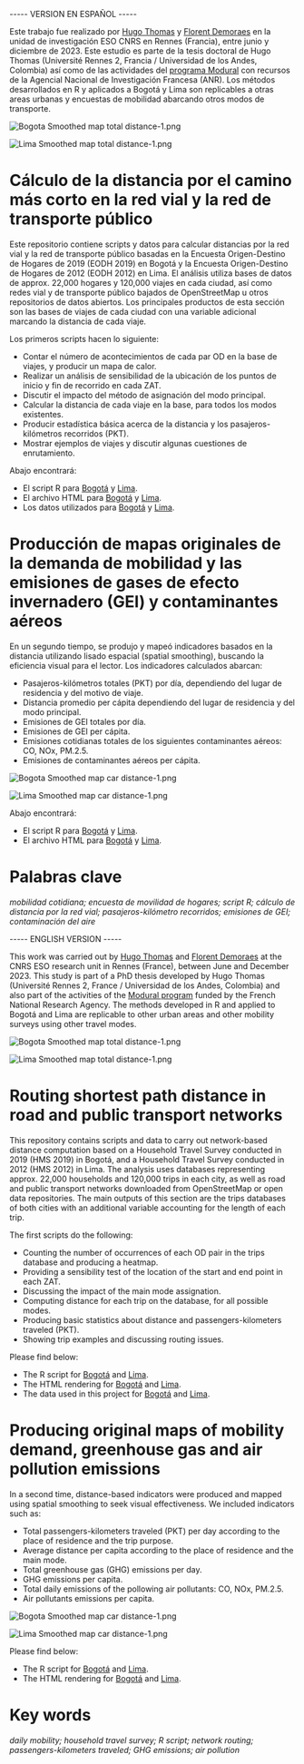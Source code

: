 ----- VERSION EN ESPAÑOL -----

Este trabajo fue realizado por [Hugo Thomas](https://perso.univ-rennes2.fr/hugo.thomas) y [Florent Demoraes](https://perso.univ-rennes2.fr/florent.demoraes) en la unidad de investigación ESO CNRS en Rennes (Francia), entre junio y diciembre de 2023. Este estudio es parte de la tesis doctoral de Hugo Thomas (Université Rennes 2, Francia / Universidad de los Andes, Colombia) así como de las actividades del [programa Modural](https://modural.hypotheses.org/le-projet-modural/el-proyecto) con recursos de la Agencial Nacional de Investigación Francesa (ANR). Los métodos desarrollados en R y aplicados a Bogotá y Lima son replicables a otras areas urbanas y encuestas de mobilidad abarcando otros modos de transporte.

![Bogota Smoothed map total distance-1.png](https://github.com/ESO-Rennes/Network_Routing_Mapping/blob/main/Bogota%20Smoothed%20map%20total%20distance-1.png)

![Lima Smoothed map total distance-1.png](https://github.com/ESO-Rennes/Network_Routing_Mapping/blob/main/Lima%20Smoothed%20map%20total%20distance-1.png)

# Cálculo de la distancia por el camino más corto en la red vial y la red de transporte público

Este repositorio contiene scripts y datos para calcular distancias por la red vial y la red de transporte público basadas en la Encuesta Origen-Destino de Hogares de 2019 (EODH 2019) en Bogotá y la Encuesta Origen-Destino de Hogares de 2012 (EODH 2012) en Lima. El análisis utiliza bases de datos de approx. 22,000 hogares y 120,000 viajes en cada ciudad, así como redes vial y de transporte público bajados de OpenStreetMap u otros repositorios de datos abiertos. Los principales productos de esta sección son las bases de viajes de cada ciudad con una variable adicional marcando la distancia de cada viaje.

Los primeros scripts hacen lo siguiente:

* Contar el número de acontecimientos de cada par OD en la base de viajes, y producir un mapa de calor.
* Realizar un análisis de sensibilidad de la ubicación de los puntos de inicio y fin de recorrido en cada ZAT.
* Discutir el impacto del método de asignación del modo principal.
* Calcular la distancia de cada viaje en la base, para todos los modos existentes.
* Producir estadística básica acerca de la distancia y los pasajeros-kilómetros recorridos (PKT).
* Mostrar ejemplos de viajes y discutir algunas cuestiones de enrutamiento.

Abajo encontrará:

* El script R para [Bogotá](Bogota_Routing_Distance_4.Rmd) y [Lima](Lima_Routing_Distance_v2.Rmd).
* El archivo HTML para [Bogotá](https://htmlpreview.github.io/?https://github.com/ESO-Rennes/Network_Routing_Mapping/blob/main/Bogota_Routing_Distance_4.html) y [Lima](https://htmlpreview.github.io/?https://github.com/ESO-Rennes/Network_Routing_Mapping/blob/main/Lima_Routing_Distance_v2.html).
* Los datos utilizados para [Bogotá](https://bit.ly/42mtehp) y [Lima](https://bit.ly/3Ou7fzh).

# Producción de mapas originales de la demanda de mobilidad y las emisiones de gases de efecto invernadero (GEI) y contaminantes aéreos

En un segundo tiempo, se produjo y mapeó indicadores basados en la distancia utilizando lisado espacial (spatial smoothing), buscando la eficiencia visual para el lector. Los indicadores calculados abarcan:

* Pasajeros-kilómetros totales (PKT) por día, dependiendo del lugar de residencia y del motivo de viaje.
* Distancia promedio per cápita dependiendo del lugar de residencia y del modo principal.
* Emisiones de GEI totales por día.
* Emisiones de GEI per cápita.
* Emisiones cotidianas totales de los siguientes contaminantes aéreos: CO, NOx, PM.2.5.
* Emisiones de contaminantes aéreos per cápita.

![Bogota Smoothed map car distance-1.png](https://github.com/ESO-Rennes/Network_Routing_Mapping/blob/main/Bogota%20Smoothed%20map%20car%20distance-1.png)

![Lima Smoothed map car distance-1.png](https://github.com/ESO-Rennes/Network_Routing_Mapping/blob/main/Lima%20Smoothed%20map%20car%20distance-1.png)

Abajo encontrará:
* El script R para [Bogotá](Bogota_Distance_Mapping_EN.Rmd) y [Lima](Lima_Distance_Mapping_EN.Rmd).
* El archivo HTML para [Bogotá](https://htmlpreview.github.io/?https://github.com/ESO-Rennes/Network_Routing_Mapping/blob/main/Bogota_Distance_Mapping_EN.html) y [Lima](https://htmlpreview.github.io/?https://github.com/ESO-Rennes/Network_Routing_Mapping/blob/main/Lima_Distance_Mapping_EN.html).


# Palabras clave

_mobilidad cotidiana; encuesta de movilidad de hogares; script R; cálculo de distancia por la red vial; pasajeros-kilómetro recorridos; emisiones de GEI; contaminación del aire_

----- ENGLISH VERSION -----

This work was carried out by [Hugo Thomas](https://perso.univ-rennes2.fr/hugo.thomas) and [Florent Demoraes](https://perso.univ-rennes2.fr/florent.demoraes) at the CNRS ESO research unit in Rennes (France), between June and December 2023. This study is part of a PhD thesis developed by Hugo Thomas (Université Rennes 2, France / Universidad de los Andes, Colombia) and also part of the activities of the [Modural program](https://modural.hypotheses.org/le-projet) funded by the French National Research Agency. The methods developed in R and applied to Bogotá and Lima are replicable to other urban areas and other mobility surveys using other travel modes.

![Bogota Smoothed map total distance-1.png](https://github.com/ESO-Rennes/Network_Routing_Mapping/blob/main/Bogota%20Smoothed%20map%20total%20distance-1.png)

![Lima Smoothed map total distance-1.png](https://github.com/ESO-Rennes/Network_Routing_Mapping/blob/main/Lima%20Smoothed%20map%20total%20distance-1.png)

# Routing shortest path distance in road and public transport networks

This repository contains scripts and data to carry out network-based distance computation based on a Household Travel Survey conducted in 2019 (HMS 2019) in Bogotá, and a Household Travel Survey conducted in 2012 (HMS 2012) in Lima. The analysis uses databases representing approx. 22,000 households and 120,000 trips in each city, as well as road and public transport networks downloaded from OpenStreetMap or open data repositories. The main outputs of this section are the trips databases of both cities with an additional variable accounting for the length of  each trip. 

The first scripts do the following:

* Counting the number of occurrences of each OD pair in the trips database and producing a heatmap.
* Providing a sensibility test of the location of the start and end point in each ZAT.
* Discussing the impact of the main mode assignation.
* Computing distance for each trip on the database, for all possible modes.
* Producing basic statistics about distance and passengers-kilometers traveled (PKT).
* Showing trip examples and discussing routing issues.

Please find below:

* The R script for [Bogotá](Bogota_Routing_Distance_4.Rmd) and [Lima](Lima_Routing_Distance_v2.Rmd).
* The HTML rendering for [Bogotá](https://htmlpreview.github.io/?https://github.com/ESO-Rennes/Network_Routing_Mapping/blob/main/Bogota_Routing_Distance_4.html) and [Lima](https://htmlpreview.github.io/?https://github.com/ESO-Rennes/Network_Routing_Mapping/blob/main/Lima_Routing_Distance_v2.html).
* The data used in this project for [Bogotá](https://bit.ly/42mtehp) and [Lima](https://bit.ly/3Ou7fzh).

# Producing original maps of mobility demand, greenhouse gas and air pollution emissions

In a second time, distance-based indicators were produced and mapped using spatial smoothing to seek visual effectiveness. We included indicators such as:

* Total passengers-kilometers traveled (PKT) per day according to the place of residence and the trip purpose.
* Average distance per capita according to the place of residence and the main mode.
* Total greenhouse gas (GHG) emissions per day.
* GHG emissions per capita.
* Total daily emissions of the pollowing air pollutants: CO, NOx, PM.2.5.
* Air pollutants emissions per capita.

![Bogota Smoothed map car distance-1.png](https://github.com/ESO-Rennes/Network_Routing_Mapping/blob/main/Bogota%20Smoothed%20map%20car%20distance-1.png)

![Lima Smoothed map car distance-1.png](https://github.com/ESO-Rennes/Network_Routing_Mapping/blob/main/Lima%20Smoothed%20map%20car%20distance-1.png)

 Please find below:
* The R script for [Bogotá](Bogota_Distance_Mapping_EN.Rmd) and [Lima](Lima_Distance_Mapping_EN.Rmd).
* The HTML rendering for [Bogotá](https://htmlpreview.github.io/?https://github.com/ESO-Rennes/Network_Routing_Mapping/blob/main/Bogota_Distance_Mapping_EN.html) and [Lima](https://htmlpreview.github.io/?https://github.com/ESO-Rennes/Network_Routing_Mapping/blob/main/Lima_Distance_Mapping_EN.html).


  
# Key words

_daily mobility; household travel survey; R script; network routing; passengers-kilometers traveled; GHG emissions; air pollution_

